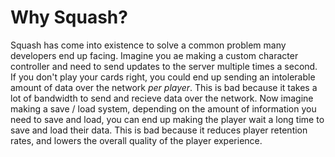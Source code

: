 # Why Squash?

Squash has come into existence to solve a common problem many developers end up facing. Imagine you ae making a custom character controller and need to send updates to the server multiple times a second. If you don't play your cards right, you could end up sending an intolerable amount of data over the network *per player*. This is bad because it takes a lot of bandwidth to send and recieve data over the network. Now imagine making a save / load system, depending on the amount of information you need to save and load, you can end up making the player wait a long time to save and load their data. This is bad because it reduces player retention rates, and lowers the overall quality of the player experience.